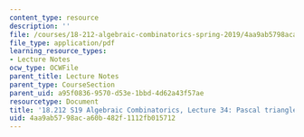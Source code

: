 ```yaml
---
content_type: resource
description: ''
file: /courses/18-212-algebraic-combinatorics-spring-2019/4aa9ab5798aca60b482f1112fb015712_MIT18_212S19_lec34.pdf
file_type: application/pdf
learning_resource_types:
- Lecture Notes
ocw_type: OCWFile
parent_title: Lecture Notes
parent_type: CourseSection
parent_uid: a95f0836-9570-d53e-1bbd-4d62a43f57ae
resourcetype: Document
title: '18.212 S19 Algebraic Combinatorics, Lecture 34: Pascal triangle and more'
uid: 4aa9ab57-98ac-a60b-482f-1112fb015712
---
```

